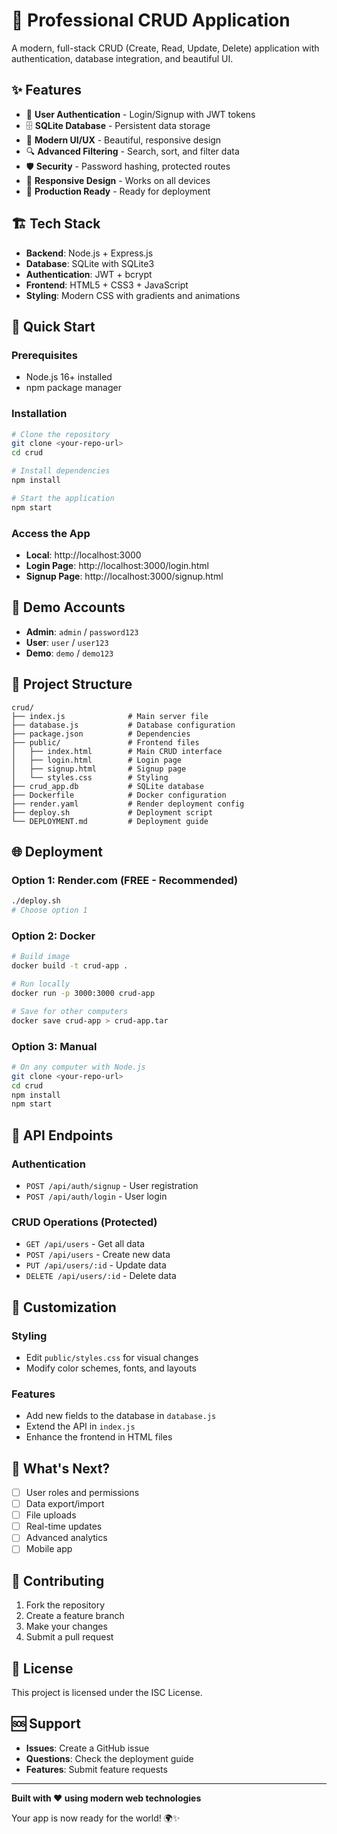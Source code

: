 # 🚀 Professional CRUD Application

A modern, full-stack CRUD (Create, Read, Update, Delete) application with authentication, database integration, and beautiful UI.

## ✨ Features

- 🔐 **User Authentication** - Login/Signup with JWT tokens
- 🗄️ **SQLite Database** - Persistent data storage
- 🎨 **Modern UI/UX** - Beautiful, responsive design
- 🔍 **Advanced Filtering** - Search, sort, and filter data
- 🛡️ **Security** - Password hashing, protected routes
- 📱 **Responsive Design** - Works on all devices
- 🚀 **Production Ready** - Ready for deployment

## 🏗️ Tech Stack

- **Backend**: Node.js + Express.js
- **Database**: SQLite with SQLite3
- **Authentication**: JWT + bcrypt
- **Frontend**: HTML5 + CSS3 + JavaScript
- **Styling**: Modern CSS with gradients and animations

## 🚀 Quick Start

### Prerequisites
- Node.js 16+ installed
- npm package manager

### Installation
```bash
# Clone the repository
git clone <your-repo-url>
cd crud

# Install dependencies
npm install

# Start the application
npm start
```

### Access the App
- **Local**: http://localhost:3000
- **Login Page**: http://localhost:3000/login.html
- **Signup Page**: http://localhost:3000/signup.html

## 🔑 Demo Accounts

- **Admin**: `admin` / `password123`
- **User**: `user` / `user123`
- **Demo**: `demo` / `demo123`

## 📁 Project Structure

```
crud/
├── index.js              # Main server file
├── database.js           # Database configuration
├── package.json          # Dependencies
├── public/               # Frontend files
│   ├── index.html        # Main CRUD interface
│   ├── login.html        # Login page
│   ├── signup.html       # Signup page
│   └── styles.css        # Styling
├── crud_app.db           # SQLite database
├── Dockerfile            # Docker configuration
├── render.yaml           # Render deployment config
├── deploy.sh             # Deployment script
└── DEPLOYMENT.md         # Deployment guide
```

## 🌐 Deployment

### Option 1: Render.com (FREE - Recommended)
```bash
./deploy.sh
# Choose option 1
```

### Option 2: Docker
```bash
# Build image
docker build -t crud-app .

# Run locally
docker run -p 3000:3000 crud-app

# Save for other computers
docker save crud-app > crud-app.tar
```

### Option 3: Manual
```bash
# On any computer with Node.js
git clone <your-repo-url>
cd crud
npm install
npm start
```

## 🔧 API Endpoints

### Authentication
- `POST /api/auth/signup` - User registration
- `POST /api/auth/login` - User login

### CRUD Operations (Protected)
- `GET /api/users` - Get all data
- `POST /api/users` - Create new data
- `PUT /api/users/:id` - Update data
- `DELETE /api/users/:id` - Delete data

## 🎨 Customization

### Styling
- Edit `public/styles.css` for visual changes
- Modify color schemes, fonts, and layouts

### Features
- Add new fields to the database in `database.js`
- Extend the API in `index.js`
- Enhance the frontend in HTML files

## 🚀 What's Next?

- [ ] User roles and permissions
- [ ] Data export/import
- [ ] File uploads
- [ ] Real-time updates
- [ ] Advanced analytics
- [ ] Mobile app

## 🤝 Contributing

1. Fork the repository
2. Create a feature branch
3. Make your changes
4. Submit a pull request

## 📄 License

This project is licensed under the ISC License.

## 🆘 Support

- **Issues**: Create a GitHub issue
- **Questions**: Check the deployment guide
- **Features**: Submit feature requests

---

**Built with ❤️ using modern web technologies**

Your app is now ready for the world! 🌍✨
